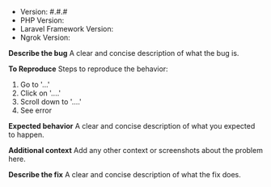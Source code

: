 <!--
Pull requests without a descriptive title, thorough description, or tests will be closed.
-->

- Version: #.#.#
- PHP Version:
- Laravel Framework Version:
- Ngrok Version:

**Describe the bug**
A clear and concise description of what the bug is.

**To Reproduce**
Steps to reproduce the behavior:
1. Go to '...'
2. Click on '....'
3. Scroll down to '....'
4. See error

**Expected behavior**
A clear and concise description of what you expected to happen.

**Additional context**
Add any other context or screenshots about the problem here.

**Describe the fix**
A clear and concise description of what the fix does.
